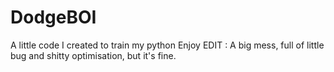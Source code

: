 # DodgeBOI
A little code I created to train my python
Enjoy
EDIT : A big mess, full of little bug and shitty optimisation, but it's fine.
